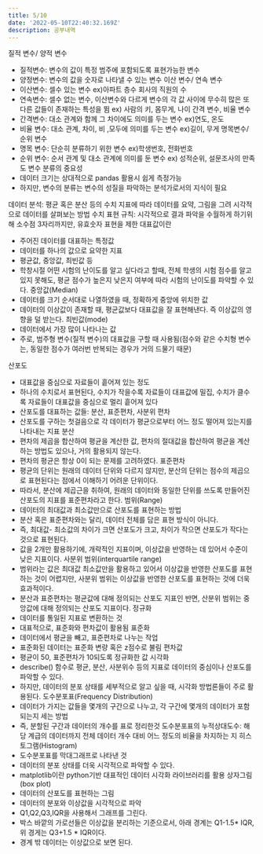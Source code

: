```yaml
---
title: 5/10
date: '2022-05-10T22:40:32.169Z'
description: 공부내역
---
```


질적 변수/ 양적 변수

-   질적변수: 변수의 값이 특정 범주에 포함되도록 표현가능한 변수
-   양정변수: 변수의 값을 숫자로 나타낼 수 있는 변수
    이산 변수/ 연속 변수
-   이산변수: 셀수 있는 변수 ex)아파트 층수 회사의 직원의 수
-   연속변수: 셀수 없는 변수, 이산변수와 다르게 변수의 각 값 사이에 무수히 많은 또 다른 값들이 존재하는 특성을 뜀 ex) 사람의 키, 몸무게, 나이
    간격 변수, 비율 변수
-   간격변수: 대소 관계와 함께 그 차이에도 의미를 두는 변수 ex)연도, 온도
-   비율 변수: 대소 관계, 차이, 비 ,모두에 의미를 두는 변수 ex)길이, 무게
    명목변수/ 순위 변수
-   명목 변수: 단순히 분류하기 위한 변수 ex)학생번호, 전화번호
-   순위 변수: 순서 관계 및 대소 관계에 의미를 둔 변수 ex) 성적순위, 설문조사의 만족도
    변수 분류의 중요성
-   데이터 크기는 상대적으로 pandas 활용시 쉽게 측정가능
-   하지만, 변수의 분류는 변수의 성질을 파악하는 분석가로서의 지식이 필요

데이터 분석: 평균 혹은 분산 등의 수치 지표에 따라 데이터를 요약, 그림을 그려 시각적으로 데이터를 살펴보는 방법
수치 표현 규칙: 시각적으로 결과 파악을 수월하게 하기위해 소수점 3자리까지만, 유효숫자 표현을 제한
대표값이란

-   주어진 데이터를 대표하는 특정값
-   데이터를 하나의 값으로 요약한 지표
-   평균값, 중앙값, 최빈값 등
-   학창시절 어떤 시험의 난이도를 알고 싶다라고 할때, 전체 학생의 시험 점수를 알고 있지 못해도, 평균 점수가 높은지 낮은지 여부에 따라 시험의 난이도를 파악할 수 있다.
    중앙값(Median)
-   데이터를 크기 순서대로 나열하였을 때, 정확하게 중앙에 위치한 값
-   데이터의 이상값이 존재할 때, 평균값보다 대표값을 잘 표현해낸다. 즉 이상값의 영향을 덜 받는다.
    최빈값(mode)
-   데이터에서 가장 많이 나타나는 값
-   주로, 범주형 변수(질적 변수)의 대표값을 구할 때 사용됨(점수와 같은 수치형 변수는, 동일한 점수가 여러번 반복되는 경우가 거의 드물기 때문)

산포도

-   대표값을 중심으로 자료들이 흩어져 있는 정도
-   하나의 수치로서 표현된다, 수치가 작을수록 자료들이 대표값에 밀집, 수치가 클수록 자료들이 대표값을 중심으로 멀리 흩어져 있다
-   산포도를 대표하는 값들: 분산, 표준편차, 사분위
    편차
-   산포도를 구하는 첫걸음으로 각 데이터가 평균으로부터 어느 정도 떨어져 있는지를 나타내는 지표
    분산
-   편차의 제곱을 합산하여 평균을 계산한 값, 편차의 절대값을 합산하여 평균을 계산하는 방법도 있으나, 거의 활용되지 않는다.
-   편차의 평균은 항상 0이 되는 문제를 고려하였다.
    표준편차
-   평균의 단위는 원래의 데이터 단위와 다르지 않지만, 분산의 단위는 점수의 제곱으로 표현된다는 점에서 이해하기 어려운 단위이다.
-   따라서, 분산에 제곱근을 취하여, 원래의 데이터와 동일한 단위를 쓰도록 만들어진 산포도의 지표를 표준편차라고 한다.
    범위(Range)
-   데이터의 최대값과 최소값만으로 산포도를 표현하는 방법
-   분산 혹은 표준편차와는 달리, 데이터 전체를 담은 표현 방식이 아니다.
-   즉, 최대값- 최소값의 차이가 크면 산포도가 크고, 차이가 작으면 산포도가 작다는 것으로 표현된다.
-   값을 2개만 활용하기에, 개략적인 지표이며, 이상값을 반영하는 데 있어서 수준이 낮은 지표이다.
    사분위 범위(interquartile range)
-   범위라는 값은 최대값 최소값만을 활용하고 있어서 이상값을 반영한 산포도를 표현하는 것이 어렵지만, 사분위 범위는 이상값을 반영한 산포도를 표현하는 것에 더욱 효과적이다.
-   분산과 표준편차는 평균값에 대해 정의되는 산포도 지표인 반면, 산분위 범위는 중앙값에 대해 정의되는 산포도 지표이다.
    정규화
-   데이터를 통일된 지표로 변환하는 것
-   대표적으로, 표준화와 편차값이 활용됨
    표준화
-   데이터에서 평균을 빼고, 표준편차로 나누는 작업
-   표준화된 데이터는 표준화 변량 혹은 z점수로 불림
    편차값
-   평균이 50, 표준편차가 10되도록 정규화한 값
    시각화
-   describe() 함수로 평균, 분산, 사분위수 등의 지표로 데이터의 중심이나 산포도를 파악할 수 있다.
-   하지만, 데이터의 분포 상태를 세부적으로 알고 싶을 때, 시각화 방법론들이 주로 활용된다.
    도수분포표(Frequency Distribution)
-   데이터가 가지는 값들을 몇개의 구간으로 나누고, 각 구간에 몇개의 데이터가 포함되는지 세는 방법
-   즉, 분할된 구간과 데이터의 개수를 표로 정리한것
    도수분포표의 누적상대도수: 해당 계급의 데이터까지 전체 데이터 개수 대비 어느 정도의 비율을 차지하는 지
    히스토그램(Histogram)
-   도수분포표를 막대그래프로 나타낸 것
-   데이터의 분포 상태를 더욱 시각적으로 파악할 수 있다.
-   matplotlib이란 python기반 대표적인 데이터 시각화 라이브러리를 활용
    상자그림(box plot)
-   데이터의 산포도를 표현하는 그림
-   데이터의 분포와 이상값을 시각적으로 파악
-   Q1,Q2,Q3,IQR을 사용해서 그래프를 그린다.
-   박스 바깥의 가로선들은 이상값을 분리하는 기준으로서, 아래 경계는 Q1-1.5* IQR, 위 경게는 Q3+1.5 * IQR이다.
-   경계 밖 데이터는 이상값으로 보면 된다.
